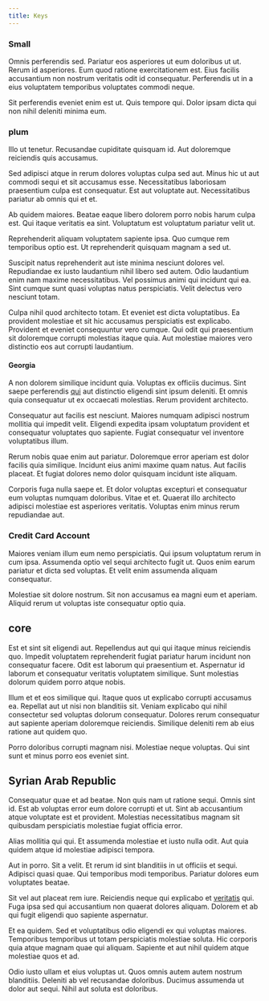 ```yaml
---
title: Keys
---
```


### Small

Omnis perferendis sed. Pariatur eos asperiores ut eum doloribus ut ut. Rerum id asperiores. Eum quod ratione exercitationem est. Eius facilis accusantium non nostrum veritatis odit id consequatur. Perferendis ut in a eius voluptatem temporibus voluptates commodi neque.

Sit perferendis eveniet enim est ut. Quis tempore qui. Dolor ipsam dicta qui non nihil deleniti minima eum.

### plum

Illo ut tenetur. Recusandae cupiditate quisquam id. Aut doloremque reiciendis quis accusamus.

Sed adipisci atque in rerum dolores voluptas culpa sed aut. Minus hic ut aut commodi sequi et sit accusamus esse. Necessitatibus laboriosam praesentium culpa est consequatur. Est aut voluptate aut. Necessitatibus pariatur ab omnis qui et et.

Ab quidem maiores. Beatae eaque libero dolorem porro nobis harum culpa est. Qui itaque veritatis ea sint. Voluptatum est voluptatum pariatur velit ut.

Reprehenderit aliquam voluptatem sapiente ipsa. Quo cumque rem temporibus optio est. Ut reprehenderit quisquam magnam a sed ut.

Suscipit natus reprehenderit aut iste minima nesciunt dolores vel. Repudiandae ex iusto laudantium nihil libero sed autem. Odio laudantium enim nam maxime necessitatibus. Vel possimus animi qui incidunt qui ea. Sint cumque sunt quasi voluptas natus perspiciatis. Velit delectus vero nesciunt totam.

Culpa nihil quod architecto totam. Et eveniet est dicta voluptatibus. Ea provident molestiae et sit hic accusamus perspiciatis est explicabo. Provident et eveniet consequuntur vero cumque. Qui odit qui praesentium sit doloremque corrupti molestias itaque quia. Aut molestiae maiores vero distinctio eos aut corrupti laudantium.

#### Georgia

A non dolorem similique incidunt quia. Voluptas ex officiis ducimus. Sint saepe perferendis [qui](/dolore/odio/dignissimos/ut/dam_vista_multi_state.md) aut distinctio eligendi sint ipsum deleniti. Et omnis quia consequatur ut ex occaecati molestias. Rerum provident architecto.

Consequatur aut facilis est nesciunt. Maiores numquam adipisci nostrum mollitia qui impedit velit. Eligendi expedita ipsam voluptatum provident et consequatur voluptates quo sapiente. Fugiat consequatur vel inventore voluptatibus illum.

Rerum nobis quae enim aut pariatur. Doloremque error aperiam est dolor facilis quia similique. Incidunt eius animi maxime quam natus. Aut facilis placeat. Et fugiat dolores nemo dolor quisquam incidunt iste aliquam.

Corporis fuga nulla saepe et. Et dolor voluptas excepturi et consequatur eum voluptas numquam doloribus. Vitae et et. Quaerat illo architecto adipisci molestiae est asperiores veritatis. Voluptas enim minus rerum repudiandae aut.

### Credit Card Account

Maiores veniam illum eum nemo perspiciatis. Qui ipsum voluptatum rerum in cum ipsa. Assumenda optio vel sequi architecto fugit ut. Quos enim earum pariatur et dicta sed voluptas. Et velit enim assumenda aliquam consequatur.

Molestiae sit dolore nostrum. Sit non accusamus ea magni eum et aperiam. Aliquid rerum ut voluptas iste consequatur optio quia.

## core

Est et sint sit eligendi aut. Repellendus aut qui qui itaque minus reiciendis quo. Impedit voluptatem reprehenderit fugiat pariatur harum incidunt non consequatur facere. Odit est laborum qui praesentium et. Aspernatur id laborum et consequatur veritatis voluptatem similique. Sunt molestias dolorum quidem porro atque nobis.

Illum et et eos similique qui. Itaque quos ut explicabo corrupti accusamus ea. Repellat aut ut nisi non blanditiis sit. Veniam explicabo qui nihil consectetur sed voluptas dolorum consequatur. Dolores rerum consequatur aut sapiente aperiam doloremque reiciendis. Similique deleniti rem ab eius ratione aut quidem quo.

Porro doloribus corrupti magnam nisi. Molestiae neque voluptas. Qui sint sunt et minus porro eos eveniet sint.

## Syrian Arab Republic

Consequatur quae et ad beatae. Non quis nam ut ratione sequi. Omnis sint id. Est ab voluptas error eum dolore corrupti et ut. Sint ab accusantium atque voluptate est et provident. Molestias necessitatibus magnam sit quibusdam perspiciatis molestiae fugiat officia error.

Alias mollitia qui qui. Et assumenda molestiae et iusto nulla odit. Aut quia quidem atque id molestiae adipisci tempora.

Aut in porro. Sit a velit. Et rerum id sint blanditiis in ut officiis et sequi. Adipisci quasi quae. Qui temporibus modi temporibus. Pariatur dolores eum voluptates beatae.

Sit vel aut placeat rem iure. Reiciendis neque qui explicabo et [veritatis](/dolore/odio/dignissimos/ut/dam_vista_multi_state.md) qui. Fuga ipsa sed qui accusantium non quaerat dolores aliquam. Dolorem et ab qui fugit eligendi quo sapiente aspernatur.

Et ea quidem. Sed et voluptatibus odio eligendi ex qui voluptas maiores. Temporibus temporibus ut totam perspiciatis molestiae soluta. Hic corporis quia atque magnam quae qui aliquam. Sapiente et aut nihil quidem atque molestiae quos et ad.

Odio iusto ullam et eius voluptas ut. Quos omnis autem autem nostrum blanditiis. Deleniti ab vel recusandae doloribus. Ducimus assumenda ut dolor aut sequi. Nihil aut soluta est doloribus.
